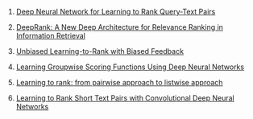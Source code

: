 1. [Deep Neural Network for Learning to Rank
Query-Text Pairs](https://arxiv.org/pdf/1802.08988.pdf)

2. [DeepRank: A New Deep Architecture for Relevance Ranking in
Information Retrieval](https://arxiv.org/pdf/1710.05649.pdf)

3. [Unbiased Learning-to-Rank with Biased Feedback](http://www.cs.cornell.edu/people/tj/publications/joachims_etal_17a.pdf)

4. [Learning Groupwise Scoring Functions
Using Deep Neural Networks](https://arxiv.org/pdf/1811.04415.pdf)

5. [Learning to rank: from pairwise approach to listwise approach](https://www.semanticscholar.org/paper/Learning-to-rank%3A-from-pairwise-approach-to-Cao-Qin/2e635989e232816546ef352edc38881580b04c1e)

6. [Learning to Rank Short Text Pairs with Convolutional Deep Neural Networks
](https://www.semanticscholar.org/paper/Learning-to-Rank-Short-Text-Pairs-with-Deep-Neural-Severyn-Moschitti/73d826d4c2363701b88e3e234fe3b8756c0f9671)
